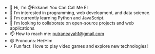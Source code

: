 - 👋 Hi, I’m @Fikkanel You Can Call Me El
- 👀 I’m interested in programming, web development, and data science.
- 🌱 I’m currently learning Python and JavaScript.
- 💞️ I’m looking to collaborate on open-source projects and web applications.
- 📫 How to reach me: [putraneayah1@gmail.com](mailto:mfikkanel@gmail.com)
- 😄 Pronouns: He/Him
- ⚡ Fun fact: I love to play video games and explore new technologies!
